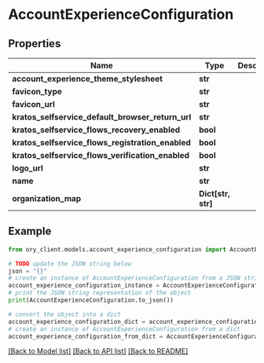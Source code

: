 # AccountExperienceConfiguration


## Properties

Name | Type | Description | Notes
------------ | ------------- | ------------- | -------------
**account_experience_theme_stylesheet** | **str** |  | [optional] 
**favicon_type** | **str** |  | [optional] 
**favicon_url** | **str** |  | [optional] 
**kratos_selfservice_default_browser_return_url** | **str** |  | [optional] 
**kratos_selfservice_flows_recovery_enabled** | **bool** |  | [optional] 
**kratos_selfservice_flows_registration_enabled** | **bool** |  | [optional] 
**kratos_selfservice_flows_verification_enabled** | **bool** |  | [optional] 
**logo_url** | **str** |  | [optional] 
**name** | **str** |  | [optional] 
**organization_map** | **Dict[str, str]** |  | [optional] 

## Example

```python
from ory_client.models.account_experience_configuration import AccountExperienceConfiguration

# TODO update the JSON string below
json = "{}"
# create an instance of AccountExperienceConfiguration from a JSON string
account_experience_configuration_instance = AccountExperienceConfiguration.from_json(json)
# print the JSON string representation of the object
print(AccountExperienceConfiguration.to_json())

# convert the object into a dict
account_experience_configuration_dict = account_experience_configuration_instance.to_dict()
# create an instance of AccountExperienceConfiguration from a dict
account_experience_configuration_from_dict = AccountExperienceConfiguration.from_dict(account_experience_configuration_dict)
```
[[Back to Model list]](../README.md#documentation-for-models) [[Back to API list]](../README.md#documentation-for-api-endpoints) [[Back to README]](../README.md)


